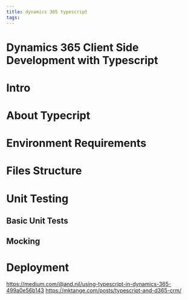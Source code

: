 ```yaml
---
title: dynamics 365 typescript
tags:
---
```

# Dynamics 365 Client Side Development with Typescript

# Intro

# About Typecript

# Environment Requirements

# Files Structure

# Unit Testing

## Basic Unit Tests

## Mocking

# Deployment



https://medium.com/@and.nil/using-typescript-in-dynamics-365-499a0e56b143
https://mktange.com/posts/typescript-and-d365-crm/